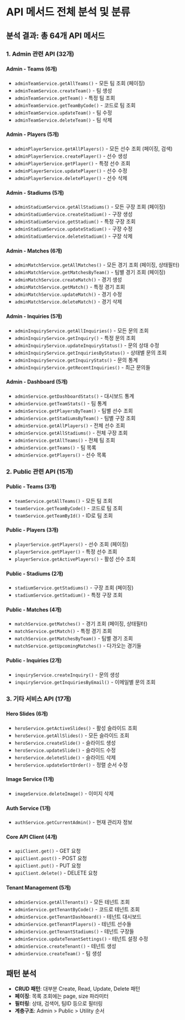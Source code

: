 # API 메서드 전체 분석 및 분류

## **분석 결과: 총 64개 API 메서드**

### **1. Admin 관련 API (32개)**

#### **Admin - Teams (6개)**
- `adminTeamService.getAllTeams()` - 모든 팀 조회 (페이징)
- `adminTeamService.createTeam()` - 팀 생성
- `adminTeamService.getTeam()` - 특정 팀 조회
- `adminTeamService.getTeamByCode()` - 코드로 팀 조회  
- `adminTeamService.updateTeam()` - 팀 수정
- `adminTeamService.deleteTeam()` - 팀 삭제

#### **Admin - Players (5개)**
- `adminPlayerService.getAllPlayers()` - 모든 선수 조회 (페이징, 검색)
- `adminPlayerService.createPlayer()` - 선수 생성
- `adminPlayerService.getPlayer()` - 특정 선수 조회
- `adminPlayerService.updatePlayer()` - 선수 수정
- `adminPlayerService.deletePlayer()` - 선수 삭제

#### **Admin - Stadiums (5개)**
- `adminStadiumService.getAllStadiums()` - 모든 구장 조회 (페이징)
- `adminStadiumService.createStadium()` - 구장 생성
- `adminStadiumService.getStadium()` - 특정 구장 조회
- `adminStadiumService.updateStadium()` - 구장 수정
- `adminStadiumService.deleteStadium()` - 구장 삭제

#### **Admin - Matches (6개)**
- `adminMatchService.getAllMatches()` - 모든 경기 조회 (페이징, 상태필터)
- `adminMatchService.getMatchesByTeam()` - 팀별 경기 조회 (페이징)
- `adminMatchService.createMatch()` - 경기 생성
- `adminMatchService.getMatch()` - 특정 경기 조회
- `adminMatchService.updateMatch()` - 경기 수정
- `adminMatchService.deleteMatch()` - 경기 삭제

#### **Admin - Inquiries (5개)**
- `adminInquiryService.getAllInquiries()` - 모든 문의 조회
- `adminInquiryService.getInquiry()` - 특정 문의 조회
- `adminInquiryService.updateInquiryStatus()` - 문의 상태 수정
- `adminInquiryService.getInquiriesByStatus()` - 상태별 문의 조회
- `adminInquiryService.getInquiryStats()` - 문의 통계
- `adminInquiryService.getRecentInquiries()` - 최근 문의들

#### **Admin - Dashboard (5개)**
- `adminService.getDashboardStats()` - 대시보드 통계
- `adminService.getTeamStats()` - 팀 통계
- `adminService.getPlayersByTeam()` - 팀별 선수 조회
- `adminService.getStadiumsByTeam()` - 팀별 구장 조회
- `adminService.getAllPlayers()` - 전체 선수 조회
- `adminService.getAllStadiums()` - 전체 구장 조회
- `adminService.getAllTeams()` - 전체 팀 조회
- `adminService.getTeams()` - 팀 목록
- `adminService.getPlayers()` - 선수 목록

### **2. Public 관련 API (15개)**

#### **Public - Teams (3개)**
- `teamService.getAllTeams()` - 모든 팀 조회
- `teamService.getTeamByCode()` - 코드로 팀 조회
- `teamService.getTeamById()` - ID로 팀 조회

#### **Public - Players (3개)**
- `playerService.getPlayers()` - 선수 조회 (페이징)
- `playerService.getPlayer()` - 특정 선수 조회
- `playerService.getActivePlayers()` - 활성 선수 조회

#### **Public - Stadiums (2개)**
- `stadiumService.getStadiums()` - 구장 조회 (페이징)
- `stadiumService.getStadium()` - 특정 구장 조회

#### **Public - Matches (4개)**
- `matchService.getMatches()` - 경기 조회 (페이징, 상태필터)
- `matchService.getMatch()` - 특정 경기 조회
- `matchService.getMatchesByTeam()` - 팀별 경기 조회
- `matchService.getUpcomingMatches()` - 다가오는 경기들

#### **Public - Inquiries (2개)**
- `inquiryService.createInquiry()` - 문의 생성
- `inquiryService.getInquiriesByEmail()` - 이메일별 문의 조회

### **3. 기타 서비스 API (17개)**

#### **Hero Slides (6개)**
- `heroService.getActiveSlides()` - 활성 슬라이드 조회
- `heroService.getAllSlides()` - 모든 슬라이드 조회
- `heroService.createSlide()` - 슬라이드 생성
- `heroService.updateSlide()` - 슬라이드 수정
- `heroService.deleteSlide()` - 슬라이드 삭제
- `heroService.updateSortOrder()` - 정렬 순서 수정

#### **Image Service (1개)**
- `imageService.deleteImage()` - 이미지 삭제

#### **Auth Service (1개)**
- `authService.getCurrentAdmin()` - 현재 관리자 정보

#### **Core API Client (4개)**
- `apiClient.get()` - GET 요청
- `apiClient.post()` - POST 요청
- `apiClient.put()` - PUT 요청
- `apiClient.delete()` - DELETE 요청

#### **Tenant Management (5개)**
- `adminService.getAllTenants()` - 모든 테넌트 조회
- `adminService.getTenantByCode()` - 코드로 테넌트 조회
- `adminService.getTenantDashboard()` - 테넌트 대시보드
- `adminService.getTenantPlayers()` - 테넌트 선수들
- `adminService.getTenantStadiums()` - 테넌트 구장들
- `adminService.updateTenantSettings()` - 테넌트 설정 수정
- `adminService.createTenant()` - 테넌트 생성
- `adminService.createTeam()` - 팀 생성

## **패턴 분석**
- **CRUD 패턴**: 대부분 Create, Read, Update, Delete 패턴
- **페이징**: 목록 조회에는 page, size 파라미터 
- **필터링**: 상태, 검색어, 팀ID 등으로 필터링
- **계층구조**: Admin > Public > Utility 순서